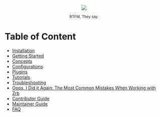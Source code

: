 
<div align="center">
  <img src="_images/emoji/books.png"/>
  <p>
    <sub>
      RTFM, They say.
    </sub>
  </p>
</div>

# Table of Content

- [Installation](installation.md)
- [Getting Started](getting-started.md)
- [Concepts](concepts/README.md)
- [Configurations](configurations.md)
- [Plugins](plugins.md)
- [Tutorials](tutorials/README.md)
- [Troubleshooting](troubleshooting/README.md)
- [Oops, I Did it Again: The Most Common Mistakes When Working with Zrb](oops-i-did-it-again/README.md)
- [Contributor Guide](contributor-guide.md)
- [Maintainer Guide](maintainer-guide.md)
- [FAQ](faq/README.md)
